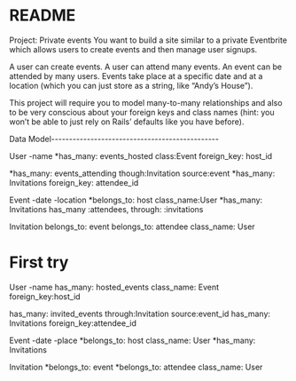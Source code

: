 # README

Project: Private events
You want to build a site similar to a private Eventbrite which allows users to create events and then manage user signups.

A user can create events. A user can attend many events. An event can be attended by many users. Events take place at a specific date and at a location (which you can just store as a string, like “Andy’s House”).

This project will require you to model many-to-many relationships and also to be very conscious about your foreign keys and class names (hint: you won’t be able to just rely on Rails’ defaults like you have before).


Data Model-----------------------------------------------

User
-name
*has_many: events_hosted class:Event foreign_key: host_id

*has_many: events_attending though:Invitation source:event
*has_many: Invitations foreign_key: attendee_id

Event
-date
-location
*belongs_to: host class_name:User
*has_many: Invitations 
  has_many :attendees, through: :invitations


Invitation
belongs_to: event
belongs_to: attendee class_name: User

# First try


User
-name
has_many: hosted_events class_name: Event foreign_key:host_id

has_many: invited_events through:Invitation source:event_id
has_many: Invitations foreign_key:attendee_id

Event
-date
-place
*belongs_to: host class_name: User
*has_many: Invitations

Invitation
*belongs_to: event
*belongs_to: attendee class_name: User